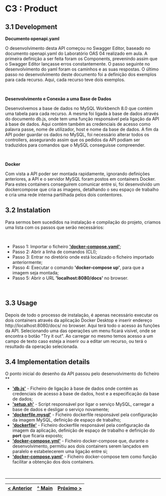 # C3 : Product

## 3.1 Development

**Documento openapi.yaml** 

O desenvolvimento desta API começou no Swagger Editor, baseado no documento openapi.yaml do Laboratório OAS 04 realizado em aula. A primeira definição a ser feita foram os Components, prevenindo assim que o Swagger Editor lançasse erros constantemente. O passo seguinte no desenvolvimento do yaml foram os caminhos e as suas respostas. O último passo no desenvolvimento deste documento foi a definição dos exemplos para cada recurso. Aqui, cada recurso teve dois exemplos.

</br>

**Desenvolvimento e Conexão a uma Base de Dados** 

Desenvolvemos a base de dados no MySQL Workbench 8.0 que contém uma tabela para cada recurso. A mesma foi ligada à base de dados através do documento db.js, onde tem uma função responsável pela ligação da API à base de dados. Aqui contém também as credenciais de acesso como palavra passe, nome de utilizador, host e nome da base de dados. 
A fim da API poder guardar os dados no MySQL, foi necessário alterar todos os controllers, assegurando assim que os pedidos da API podiam ser traduzidos para comandos que o MySQL conseguisse compreender.

</br>

**Docker** 

Com vista a API poder ser montada rapidamente, ignorando definições anteriores, a API e o servidor MySQL foram postos em containers Docker. Para estes containers conseguirem comunicar entre si, foi desenvolvido um dockercompose que cria as imagens, detalhando o seu espaço de trabalho e cria uma rede interna partilhada pelos dois contentores.

## 3.2 Instalation

Para sermos bem sucedidos na instalação e compilação do projeto, criamos uma lista com os passos que serão necessários:

<br>

* Passo 1: Importar o ficheiro **['docker-compose.yaml'](../docker-compose.yaml)**;
* Passo 2: Abrir a linha de comandos (CLI);
* Passo 3: Entrar no diretório onde está localizado o ficheiro importado anteriormente;
* Passo 4: Executar o comando **'docker-compose up'**, para que a imagem seja montada;
* Passo 5: Abrir o URL **'localhost:8080/docs'** no browser.

<br>

## 3.3 Usage

Depois de todo o processo de instalação, é apenas necessário executar os dois containers através da aplicação Docker Desktop e inserir endereço http://localhost:8080/docs/ no browser.
Aqui terá todo o acesso ás funções da API.
Selecionando uma das operações um menu ficará visível, onde se encontra o botão "Try it out". Ao carregar no mesmo temos acesso a um campo de texto caso esteja a inserir ou a editar um recurso, ou terá o resultado da operação selecionada.

## 3.4 Implementation details

O ponto inicial do desenho da API passou pelo desenvolvimento do ficheiro **
* **['db.js'](../src/utils/db.js)** - Ficheiro de ligação à base de dados onde contém as credenciais de acesso à base de dados, host e a especificação da base de dados;
* **['setup.sh'](../src/db/setup.sh)** - Script responsável por ligar o serviço MySQL, carregar a base de dados e desligar o serviço novamente;
* **['dockerfile.mysql'](../src/dockerfile.mysql)** - Ficheiro dockerfile responsável pela configuração da imagem MySQL, definição de espaço de trabalho;
* **['dockerfile'](../src/dockerfile)** - Ficheiro dockerfile responsável pela configuração da imagem da aplicação, definição de espaço de trabalho e definição do **port** que ficaria exposto;
* **['docker-compose.yml'](../src/docker-compose.yml)** - Ficheiro docker-compose que, durante o desenvolvimento, permitiu aos dois containers serem lançados em paralelo e estabelecerem uma ligação entre si;
* **['docker-compose.yaml'](../docker-compose.yaml)** - Ficheiro docker-compose tem como função facilitar a obtenção dos dois containers.

<br>


---
[< Anterior](c2.md) | [^ Main](../../../) | [Próximo >](c1.md)
:--- | :---: | ---: 